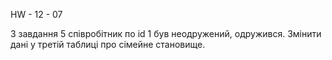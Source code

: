 HW - 12 - 07

З завдання 5 співробітник по id 1 був неодружений, одружився. Змінити дані у третій таблиці про сімейне становище.
